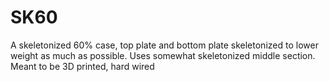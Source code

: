 SK60
============
A skeletonized 60% case, top plate and bottom plate skeletonized to lower weight as much as possible. Uses somewhat skeletonized middle section. Meant to be 3D printed, hard wired
